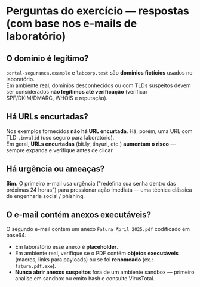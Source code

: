 # Perguntas do exercício — respostas (com base nos e-mails de laboratório)

## O domínio é legítimo?
`portal-seguranca.example` e `labcorp.test` são **domínios fictícios** usados no laboratório.  
Em ambiente real, domínios desconhecidos ou com TLDs suspeitos devem ser considerados **não legítimos até verificação** (verificar SPF/DKIM/DMARC, WHOIS e reputação).

## Há URLs encurtadas?
Nos exemplos fornecidos **não há URL encurtada**. Há, porém, uma URL com TLD `.invalid` (uso seguro para laboratório).  
Em geral, **URLs encurtadas** (bit.ly, tinyurl, etc.) **aumentam o risco** — sempre expanda e verifique antes de clicar.

## Há urgência ou ameaças?
**Sim.** O primeiro e-mail usa urgência ("redefina sua senha dentro das próximas 24 horas") para pressionar ação imediata — uma técnica clássica de engenharia social / phishing.

## O e-mail contém anexos executáveis?
O segundo e-mail contém um anexo `Fatura_Abril_2025.pdf` codificado em base64.  
- Em laboratório esse anexo é **placeholder**.  
- Em ambiente real, verifique se o PDF contém **objetos executáveis** (macros, links para payloads) ou se foi **renomeado** (ex.: `fatura.pdf.exe`).  
- **Nunca abrir anexos suspeitos** fora de um ambiente sandbox — primeiro analise em sandbox ou emito hash e consulte VirusTotal.
